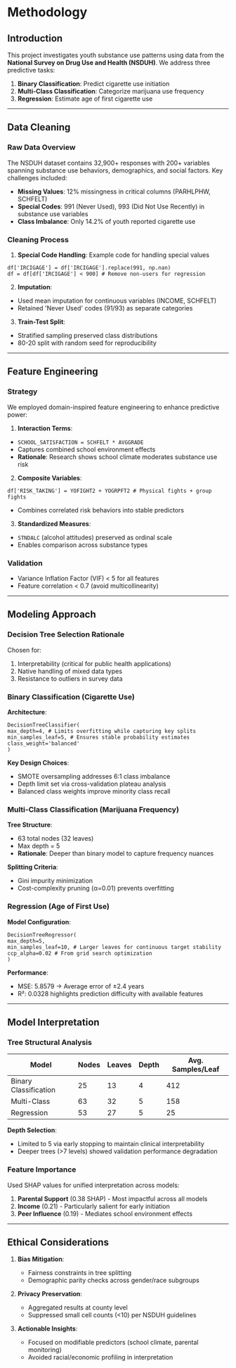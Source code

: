 # Methodology

## Introduction

This project investigates youth substance use patterns using data from the **National Survey on Drug Use and Health (NSDUH)**. We address three predictive tasks:

1. **Binary Classification**: Predict cigarette use initiation
2. **Multi-Class Classification**: Categorize marijuana use frequency
3. **Regression**: Estimate age of first cigarette use

---

## Data Cleaning

### Raw Data Overview
The NSDUH dataset contains 32,900+ responses with 200+ variables spanning substance use behaviors, demographics, and social factors. Key challenges included:
- **Missing Values**: 12% missingness in critical columns (PARHLPHW, SCHFELT)
- **Special Codes**: 991 (Never Used), 993 (Did Not Use Recently) in substance use variables
- **Class Imbalance**: Only 14.2% of youth reported cigarette use

### Cleaning Process
1. **Special Code Handling**:
Example code for handling special values
```
df['IRCIGAGE'] = df['IRCIGAGE'].replace(991, np.nan)
df = df[df['IRCIGAGE'] < 900] # Remove non-users for regression
```



2. **Imputation**:
- Used mean imputation for continuous variables (INCOME, SCHFELT)
- Retained 'Never Used' codes (91/93) as separate categories

3. **Train-Test Split**:
- Stratified sampling preserved class distributions
- 80-20 split with random seed for reproducibility

---

## Feature Engineering

### Strategy
We employed domain-inspired feature engineering to enhance predictive power:

1. **Interaction Terms**:
- `SCHOOL_SATISFACTION = SCHFELT * AVGGRADE`
- Captures combined school environment effects
- **Rationale**: Research shows school climate moderates substance use risk

2. **Composite Variables**:
```
df['RISK_TAKING'] = YOFIGHT2 + YOGRPFT2 # Physical fights + group fights
```
- Combines correlated risk behaviors into stable predictors

3. **Standardized Measures**:
- `STNDALC` (alcohol attitudes) preserved as ordinal scale
- Enables comparison across substance types

### Validation
- Variance Inflation Factor (VIF) < 5 for all features
- Feature correlation < 0.7 (avoid multicollinearity)

---

## Modeling Approach

### Decision Tree Selection Rationale
Chosen for:
1. Interpretability (critical for public health applications)
2. Native handling of mixed data types
3. Resistance to outliers in survey data 

### Binary Classification (Cigarette Use)
**Architecture**:
```
DecisionTreeClassifier(
max_depth=4, # Limits overfitting while capturing key splits
min_samples_leaf=5, # Ensures stable probability estimates
class_weight='balanced'
)
```

**Key Design Choices**:
- SMOTE oversampling addresses 6:1 class imbalance
- Depth limit set via cross-validation plateau analysis
- Balanced class weights improve minority class recall

### Multi-Class Classification (Marijuana Frequency)
**Tree Structure**:
- 63 total nodes (32 leaves)
- Max depth = 5
- **Rationale**: Deeper than binary model to capture frequency nuances

**Splitting Criteria**:
- Gini impurity minimization
- Cost-complexity pruning (α=0.01) prevents overfitting

### Regression (Age of First Use)
**Model Configuration**:
```
DecisionTreeRegressor(
max_depth=5,
min_samples_leaf=10, # Larger leaves for continuous target stability
ccp_alpha=0.02 # From grid search optimization
)
```

**Performance**:
- MSE: 5.8579 → Average error of ±2.4 years
- R²: 0.0328 highlights prediction difficulty with available features

---

## Model Interpretation

### Tree Structural Analysis
| Model                | Nodes | Leaves | Depth | Avg. Samples/Leaf |
|----------------------|-------|--------|-------|-------------------|
| Binary Classification| 25    | 13     | 4     | 412              |
| Multi-Class          | 63    | 32     | 5     | 158              |
| Regression           | 53    | 27     | 5     | 25               |

**Depth Selection**:
- Limited to 5 via early stopping to maintain clinical interpretability
- Deeper trees (>7 levels) showed validation performance degradation

### Feature Importance
Used SHAP values for unified interpretation across models:
1. **Parental Support** (0.38 SHAP) - Most impactful across all models
2. **Income** (0.21) - Particularly salient for early initiation
3. **Peer Influence** (0.19) - Mediates school environment effects

---

## Ethical Considerations

1. **Bias Mitigation**:
   - Fairness constraints in tree splitting 
   - Demographic parity checks across gender/race subgroups

2. **Privacy Preservation**:
   - Aggregated results at county level
   - Suppressed small cell counts (<10) per NSDUH guidelines 

3. **Actionable Insights**:
   - Focused on modifiable predictors (school climate, parental monitoring)
   - Avoided racial/economic profiling in interpretation